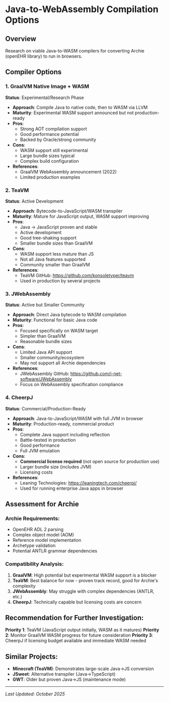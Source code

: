 # Java-to-WebAssembly Compilation Options

## Overview
Research on viable Java-to-WASM compilers for converting Archie (openEHR library) to run in browsers.

## Compiler Options

### 1. GraalVM Native Image + WASM
**Status**: Experimental/Research Phase
- **Approach**: Compile Java to native code, then to WASM via LLVM
- **Maturity**: Experimental WASM support announced but not production-ready
- **Pros**: 
  - Strong AOT compilation support
  - Good performance potential
  - Backed by Oracle/strong community
- **Cons**:
  - WASM support still experimental
  - Large bundle sizes typical
  - Complex build configuration
- **References**: 
  - GraalVM WebAssembly announcement (2022)
  - Limited production examples

### 2. TeaVM
**Status**: Active Development
- **Approach**: Bytecode-to-JavaScript/WASM transpiler
- **Maturity**: Mature for JavaScript output, WASM support improving
- **Pros**:
  - Java → JavaScript proven and stable
  - Active development
  - Good tree-shaking support
  - Smaller bundle sizes than GraalVM
- **Cons**:
  - WASM support less mature than JS
  - Not all Java features supported
  - Community smaller than GraalVM
- **References**:
  - TeaVM GitHub: https://github.com/konsoletyper/teavm
  - Used in production by several projects

### 3. JWebAssembly
**Status**: Active but Smaller Community
- **Approach**: Direct Java bytecode to WASM compilation
- **Maturity**: Functional for basic Java code
- **Pros**:
  - Focused specifically on WASM target
  - Simpler than GraalVM
  - Reasonable bundle sizes
- **Cons**:
  - Limited Java API support
  - Smaller community/ecosystem
  - May not support all Archie dependencies
- **References**:
  - JWebAssembly GitHub: https://github.com/i-net-software/JWebAssembly
  - Focus on WebAssembly specification compliance

### 4. CheerpJ
**Status**: Commercial/Production-Ready
- **Approach**: Java-to-JavaScript/WASM with full JVM in browser
- **Maturity**: Production-ready, commercial product
- **Pros**:
  - Complete Java support including reflection
  - Battle-tested in production
  - Good performance
  - Full JVM emulation
- **Cons**:
  - **Commercial license required** (not open source for production use)
  - Larger bundle size (includes JVM)
  - Licensing costs
- **References**:
  - Leaning Technologies: https://leaningtech.com/cheerpj/
  - Used for running enterprise Java apps in browser

## Assessment for Archie

### Archie Requirements:
- OpenEHR ADL 2 parsing
- Complex object model (AOM)
- Reference model implementation
- Archetype validation
- Potential ANTLR grammar dependencies

### Compatibility Analysis:
1. **GraalVM**: High potential but experimental WASM support is a blocker
2. **TeaVM**: Best balance for now - proven track record, good for Archie's complexity
3. **JWebAssembly**: May struggle with complex dependencies (ANTLR, etc.)
4. **CheerpJ**: Technically capable but licensing costs are concern

## Recommendation for Further Investigation:
**Priority 1**: TeaVM (JavaScript output initially, WASM as it matures)
**Priority 2**: Monitor GraalVM WASM progress for future consideration
**Priority 3**: CheerpJ if licensing budget available and immediate WASM needed

## Similar Projects:
- **Minecraft (TeaVM)**: Demonstrates large-scale Java→JS conversion
- **JSweet**: Alternative transpiler (Java→TypeScript)
- **GWT**: Older but proven Java→JS (maintenance mode)

---
*Last Updated: October 2025*
